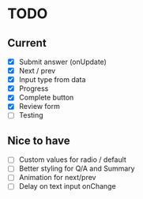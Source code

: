 # TODO

## Current

- [x] Submit answer (onUpdate)
- [x] Next / prev
- [x] Input type from data
- [x] Progress
- [x] Complete button
- [x] Review form
- [ ] Testing

## Nice to have

- [ ] Custom values for radio / default
- [ ] Better styling for Q/A and Summary
- [ ] Animation for next/prev
- [ ] Delay on text input onChange
